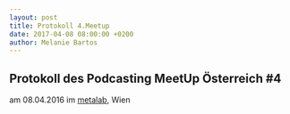 ```yaml
---
layout: post
title: Protokoll 4.Meetup
date: 2017-04-08 08:00:00 +0200
author: Melanie Bartos
---
```



## Protokoll des Podcasting MeetUp Österreich #4

am 08.04.2016
im [metalab](https://metalab.at/), Wien

